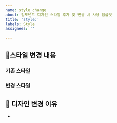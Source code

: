 ```yaml
---
name: style_change
about: 컴포넌트 디자인 스타일 추가 및 변경 시 사용 템플릿
title: 'style:'
labels: Style
assignees: ''

---
```


## 📌스타일 변경 내용

<!--  새로운 컴포넌트의 추가가 아니라 디자인만 변경된 경우 사용하는 템플릿입니다.  -->
<!--  순수 css나 글로벌 디자인 파일 변경'만' 일어나는 경우에 사용합니다.  -->

### 기존 스타일


### 변경 스타일

## 📝 디자인 변경 이유

<!-- 변경된 이유가 있다면 작성 부탁드립니다. -->
-
